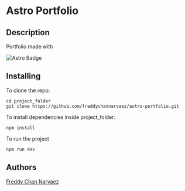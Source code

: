  # Astro Portfolio

 ## Description
 Portfolio made with 
 
 ![Astro Badge](https://img.shields.io/badge/Astro-FF3E00?logo=astro&logoColor=fff&style=flat)

 ## Installing
  To clone the repo:
 ```
 cd project_folder
 git clone https://github.com/freddychannarvaez/astro-portfolio.git
 ```
 To install dependencies inside project_folder:
 ```
 npm install
 ```
 To run the project
 ```
 npm run dev
 ```

 ## Authors
 [Freddy Chan Narvaez](freddychannarvaez.com)
